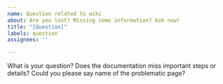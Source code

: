 ```yaml
---
name: Question related to wiki
about: Are you lost? Missing some information? Ask now!
title: "[Question]"
labels: question
assignees: ''

---
```


What is your question?
Does the documentation miss important steps or details?
Could you please say name of the problematic page?
